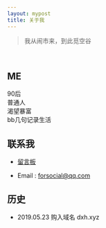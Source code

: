 ```yaml
---
layout: mypost
title: 关于我
---
```


> 我从闹市来，到此觅空谷  

 <br/>

 
## ME
90后  
普通人  
渴望暴富        
bb几句记录生活   

## 联系我

- [留言板](chat.html)

- Email&nbsp;: <a target="_blank" href="http://mail.qq.com/cgi-bin/qm_share?t=qm_mailme&email=hOLr9vfr5_3l6MT19arn6_k" style="text-decoration:none;">forsocial@qq.com</a>


## 历史
- 2019.05.23 购入域名 dxh.xyz 

 <br/>
 <br/>
 
